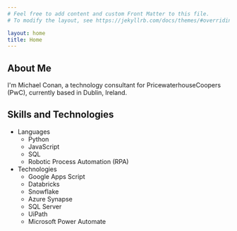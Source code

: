 ```yaml
---
# Feel free to add content and custom Front Matter to this file.
# To modify the layout, see https://jekyllrb.com/docs/themes/#overriding-theme-defaults

layout: home
title: Home
---
```


## About Me
I'm Michael Conan, a technology consultant for PricewaterhouseCoopers (PwC), currently based in Dublin, Ireland.


## Skills and Technologies
- Languages
  - Python
  - JavaScript
  - SQL
  - Robotic Process Automation (RPA)
- Technologies
  - Google Apps Script
  - Databricks
  - Snowflake
  - Azure Synapse
  - SQL Server
  - UiPath
  - Microsoft Power Automate
